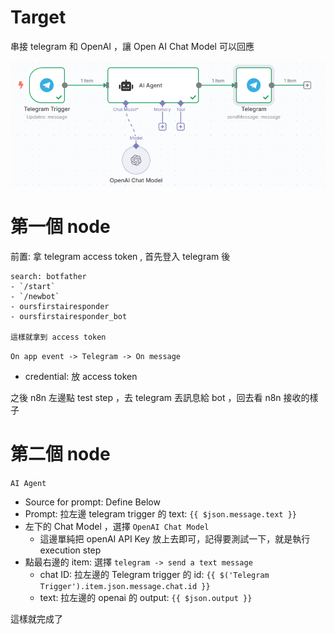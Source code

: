# Target

串接 telegram 和 OpenAI ，讓 Open AI Chat Model 可以回應

![image](../image/22.png)

# 第一個 node

前置: 拿 telegram access token , 首先登入 telegram 後
```
search: botfather
- `/start`
- `/newbot`
- oursfirstairesponder
- oursfirstairesponder_bot

這樣就拿到 access token
```


`On app event -> Telegram -> On message`
- credential: 放 access token

之後 n8n 左邊點 test step ，去 telegram 丟訊息給 bot ，回去看 n8n 接收的樣子




# 第二個 node

`AI Agent`
- Source for prompt: Define Below
- Prompt: 拉左邊 telegram trigger 的 text: `{{ $json.message.text }}`
- 左下的 Chat Model ，選擇 `OpenAI Chat Model`
  - 這邊單純把 openAI API Key 放上去即可，記得要測試一下，就是執行 execution step
- 點最右邊的 item: 選擇 `telegram -> send a text message`
  - chat ID: 拉左邊的 Telegram trigger 的 id: `{{ $('Telegram Trigger').item.json.message.chat.id }}`
  - text: 拉左邊的 openai 的 output: `{{ $json.output }}`

這樣就完成了
